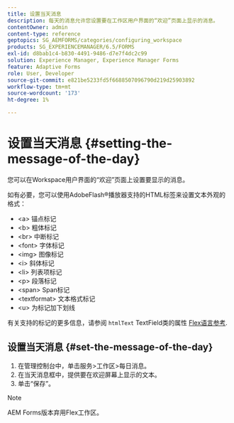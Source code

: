 ```yaml
---
title: 设置当天消息
description: 每天的消息允许您设置要在工作区用户界面的“欢迎”页面上显示的消息。
contentOwner: admin
content-type: reference
geptopics: SG_AEMFORMS/categories/configuring_workspace
products: SG_EXPERIENCEMANAGER/6.5/FORMS
exl-id: d8bab1c4-b830-4491-9486-d7e7f4dc2c99
solution: Experience Manager, Experience Manager Forms
feature: Adaptive Forms
role: User, Developer
source-git-commit: e821be5233fd5f6688507096790d219d25903892
workflow-type: tm+mt
source-wordcount: '173'
ht-degree: 1%

---
```


# 设置当天消息 {#setting-the-message-of-the-day}

您可以在Workspace用户界面的“欢迎”页面上设置要显示的消息。

如有必要，您可以使用AdobeFlash®播放器支持的HTML标签来设置文本外观的格式：

* &lt;a> 锚点标记
* &lt;b> 粗体标记
* &lt;br> 中断标记
* &lt;font> 字体标记
* &lt;img> 图像标记
* &lt;i> 斜体标记
* &lt;li> 列表项标记
* &lt;p> 段落标记
* &lt;span> Span标记
* &lt;textformat> 文本格式标记
* &lt;u> 为标记加下划线

有关支持的标记的更多信息，请参阅 `htmlText` TextField类的属性 [Flex语言参考](https://flex.apache.org/).

## 设置当天消息 {#set-the-message-of-the-day}

1. 在管理控制台中，单击服务>工作区>每日消息。
1. 在当天消息框中，提供要在欢迎屏幕上显示的文本。
1. 单击“保存”。

>[!NOTE]
>
>AEM Forms版本弃用Flex工作区。
